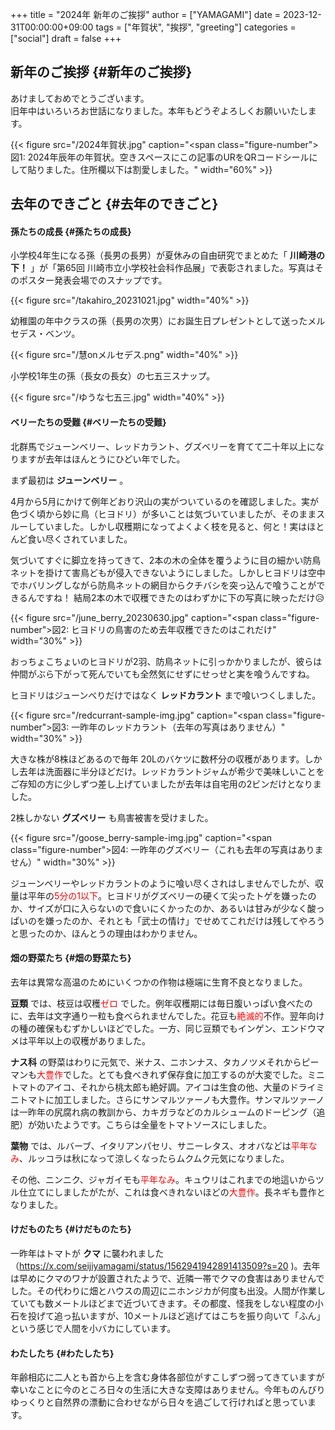 +++
title = "2024年 新年のご挨拶"
author = ["YAMAGAMI"]
date = 2023-12-31T00:00:00+09:00
tags = ["年賀状", "挨拶", "greeting"]
categories = ["social"]
draft = false
+++

## 新年のご挨拶 {#新年のご挨拶}

あけましておめでとうございます。<br />
旧年中はいろいろお世話になりました。本年もどうぞよろしくお願いいたします。

{{< figure src="/2024年賀状.jpg" caption="<span class=\"figure-number\">&#22259;1:  </span>2024年辰年の年賀状。空きスペースにこの記事のURをQRコードシールにして貼りました。住所欄以下は割愛しました。" width="60%" >}}


## 去年のできごと {#去年のできごと}


#### 孫たちの成長 {#孫たちの成長}

小学校4年生になる孫（長男の長男）が夏休みの自由研究でまとめた「 ****川崎港の下！**** 」が「第65回 川崎市立小学校社会科作品展」で表彰されました。写真はそのポスター発表会場でのスナップです。

<a id="figure--takahiro"></a>

{{< figure src="/takahiro_20231021.jpg" width="40%" >}}

幼稚園の年中クラスの孫（長男の次男）にお誕生日プレゼントとして送ったメルセデス・ベンツ。

<a id="figure--kei's Mercedes"></a>

{{< figure src="/慧onメルセデス.png" width="40%" >}}

小学校1年生の孫（長女の長女）の七五三スナップ。

<a id="figure--takahiro"></a>

{{< figure src="/ゆうな七五三.jpg" width="40%" >}}


#### ベリーたちの受難 {#ベリーたちの受難}

北群馬でジューンベリー、レッドカラント、グズベリーを育てて二十年以上になりますが去年はほんとうにひどい年でした。

まず最初は ****ジューンベリー**** 。

4月から5月にかけて例年どおり沢山の実がついているのを確認しました。実が色づく頃から妙に鳥（ヒヨドリ）が多いことは気づいていましたが、そのままスルーしていました。しかし収穫期になってよくよく枝を見ると、何と！実はほとんど食い尽くされていました。

気づいてすぐに脚立を持ってきて、2本の木の全体を覆うように目の細かい防鳥ネットを掛けて害鳥どもが侵入できないようにしました。しかしヒヨドリは空中でホバリングしながら防鳥ネットの網目からクチバシを突っ込んで喰うことができるんですね！ 結局2本の木で収穫できたのはわずかに下の写真に映っただけ😥

<a id="figure--juneberry"></a>

{{< figure src="/june_berry_20230630.jpg" caption="<span class=\"figure-number\">&#22259;2:  </span>ヒヨドリの鳥害のため去年収穫できたのはこれだけ" width="30%" >}}

おっちょこちょいのヒヨドリが2羽、防鳥ネットに引っかかりましたが、彼らは仲間がぶら下がって死んでいても全然気にせずにせっせと実を喰うんですね。

ヒヨドリはジューンべりだけではなく ****レッドカラント**** まで喰いつくしました。

{{< figure src="/redcurrant-sample-img.jpg" caption="<span class=\"figure-number\">&#22259;3:  </span>一昨年のレッドカラント（去年の写真はありません）" width="30%" >}}

大きな株が8株ほどあるので毎年 20Lのバケツに数杯分の収穫があります。しかし去年は洗面器に半分ほどだけ。レッドカラントジャムが希少で美味しいことをご存知の方に少しずつ差し上げていましたが去年は自宅用の2ビンだけとなりました。

2株しかない ****グズベリー**** も鳥害被害を受けました。

{{< figure src="/goose_berry-sample-img.jpg" caption="<span class=\"figure-number\">&#22259;4:  </span>一昨年のグズベリー（これも去年の写真はありません）" width="30%" >}}

ジューンベリーやレッドカラントのように喰い尽くされはしませんでしたが、収量は平年の<span style="color: red">5分の1以下</span>。ヒヨドリがグズベリーの硬くて尖ったトゲを嫌ったのか、サイズが口に入らないので食いにくかったのか、あるいは甘みが少なく酸っぱいのを嫌ったのか、それとも「武士の情け」でせめてこれだけは残してやろうと思ったのか、ほんとうの理由はわかりません。


#### 畑の野菜たち {#畑の野菜たち}

去年は異常な高温のためにいくつかの作物は極端に生育不良となりました。

****豆類**** では、枝豆は収穫<span style="color: red">ゼロ</span> でした。例年収穫期には毎日腹いっぱい食べたのに、去年は文字通り一粒も食べられませんでした。花豆も<span style="color: red">絶滅的</span>不作。翌年向けの種の確保もむずかしいほどでした。一方、同じ豆類でもインゲン、エンドウマメは平年以上の収穫がありました。

****ナス科**** の野菜はわりに元気で、米ナス、ニホンナス、タカノツメそれからピーマンも<span style="color: red">大豊作</span>でした。とても食べきれず保存食に加工するのが大変でした。ミニトマトのアイコ、それから桃太郎も絶好調。アイコは生食の他、大量のドライミニトマトに加工しました。さらにサンマルツァーノも大豊作。サンマルツァーノは一昨年の尻腐れ病の教訓から、カキガラなどのカルシュームのドーピング（追肥）が効いたようです。こちらは全量をトマトソースにしました。

****葉物**** では、ルバーブ、イタリアンパセリ、サニーレタス、オオバなどは<span style="color: red">平年なみ</span>、ルッコラは秋になって涼しくなったらムクムク元気になりました。

その他、ニンニク、ジャガイモも<span style="color: red">平年なみ</span>。キュウリはこれまでの地這いからツル仕立てにしましたがたが、これは食べきれないほどの<span style="color: red">大豊作</span>。長ネギも豊作となりました。


#### けだものたち {#けだものたち}

一昨年はトマトが ****クマ**** に襲われました（<https://x.com/seijiyamagami/status/1562941942891413509?s=20> )。去年は早めにクマのワナが設置されたようで、近隣一帯でクマの食害はありませんでした。その代わりに畑とハウスの周辺にニホンジカが何度も出没。人間が作業していても数メートルほどまで近づいてきます。その都度、怪我をしない程度の小石を投げて追っ払いますが、10メートルほど逃げてはこちを振り向いて「ふん」という感じで人間を小バカにしています。


#### わたしたち {#わたしたち}

年齢相応に二人とも首から上を含む身体各部位がすこしずつ弱ってきていますが幸いなことに今のところ日々の生活に大きな支障はありません。今年ものんびりゆっくりと自然界の漂動に合わせながら日々を過ごして行ければと思っています。

